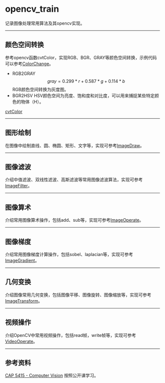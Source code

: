 # opencv_train

记录图像处理常用算法及其opencv实现。

---
## 颜色空间转换

参考opencv函数cvtColor，实现RGB、BGR、GRAY等颜色空间转换，示例代码可以参考[ColorChange](./python/notebook/ColorChange.ipynb)。

- RGB2GRAY
$$gray = 0.299*r + 0.587*g + 0.114*b$$
RGB颜色空间转换为灰度图。
- BGR2HSV
HSV颜色空间为亮度、饱和度和对比度，可以用来捕捉某些特定颜色的物体（H）。

[cvtColor](https://docs.opencv.org/2.4/modules/imgproc/doc/miscellaneous_transformations.html#cvtcolor)

---
## 图形绘制

在图像中绘制直线、圆、椭圆、矩形、文字等，实现可参考[ImageDraw](./python/notebook/ImageDraw.ipynb)。

---
## 图像滤波
介绍中值滤波、双线性滤波、高斯滤波等常用图像滤波算法，实现可参考[ImageFilter](./python/notebook/ImageFilter.ipynb)。

---
## 图像算术
介绍常用图像算术操作，包括add、sub等，实现可参考[ImageOperate](./python/notebook/ImageOperate.ipynb)。

---
## 图像梯度
介绍常用图像梯度计算操作，包括sobel、laplacian等，实现可参考[ImageGradient](./python/notebook/ImageGradient.ipynb)。

---
## 几何变换
介绍图像常用几何变换，包括图像平移、图像旋转、图像缩放等，实现可参考[ImageTransform](./python/notebook/ImageTransform.ipynb)。

---
## 视频操作
介绍OpenCV中常用视频操作，包括read帧，write帧等，实现可参考[VideoOperate](./python/notebook/VideoOperate.ipynb)。

---
## 参考资料

[CAP 5415 - Computer Vision](http://crcv.ucf.edu/courses/CAP5415/Fall2012/) 按照公开课学习。
